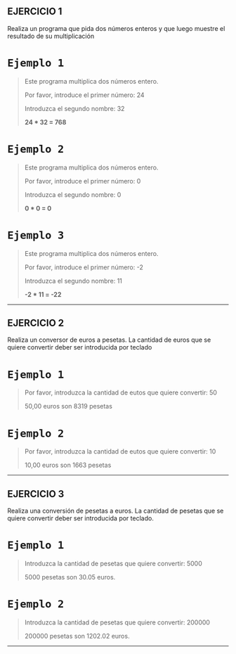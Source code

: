 ## EJERCICIO 1

Realiza un programa que pida dos números
enteros y que luego muestre el resultado de
su multiplicación

# `Ejemplo 1` 

> Este programa multiplica dos números entero.
>
> Por favor, introduce el primer número: 24
>
> Introduzca el segundo nombre: 32
>
> **24 * 32 = 768** 


# `Ejemplo 2`

> Este programa multiplica dos números entero.
>
> Por favor, introduce el primer número: 0
>
> Introduzca el segundo nombre: 0
> 
> **0 * 0 = 0**

# `Ejemplo 3`

> Este programa multiplica dos números entero.
>
> Por favor, introduce el primer número: -2
>
> Introduzca el segundo nombre: 11
>
> **-2 * 11 = -22**
 
 ---

 ## EJERCICIO 2

Realiza un conversor de euros a pesetas. La cantidad de euros que se quiere convertir deber ser introducida por teclado

# `Ejemplo 1`

>
> Por favor, introduzca la cantidad de eutos que quiere convertir: 50
>
> 50,00 euros son 8319 pesetas
>

# `Ejemplo 2`

>
> Por favor, introduzca la cantidad de eutos que quiere convertir: 10
>
> 10,00 euros son 1663 pesetas
>

---

## EJERCICIO 3

Realiza una conversión de pesetas a euros. La cantidad de pesetas que se quiere convertir deber ser introducida por teclado.

# `Ejemplo 1`

>
> Introduzca la cantidad de pesetas que quiere convertir: 5000
>
> 5000 pesetas son 30.05 euros.
>

# `Ejemplo 2`

>
> Introduzca la cantidad de pesetas que quiere convertir: 200000
>
> 200000 pesetas son 1202.02 euros.
>

---
